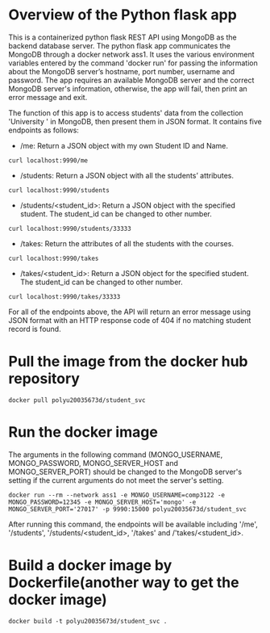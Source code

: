 # Overview of the Python flask app
This is a containerized python flask REST API using MongoDB as the backend database server. The python flask app communicates the MongoDB through a docker network ass1. It uses the various environment variables entered by the command 'docker run'  for passing the information about the MongoDB server’s hostname, port number, username and password. The app requires an available MongoDB server and the correct MongoDB server's information, otherwise, the app will fail, then print an error message and exit.  

The function of this app is to access students' data from the collection 'University ' in MongoDB, then present them in JSON format. It contains five endpoints as follows:

* /me: Return a JSON object with my own Student ID and Name.
```
curl localhost:9990/me
```

* /students: Return a JSON object with all the students’ attributes.
```
curl localhost:9990/students
```

* /students/<student_id>: Return a JSON object with the specified student. The student_id can be changed to other number.
```
curl localhost:9990/students/33333
```

* /takes: Return the attributes of all the students with the courses.
```
curl localhost:9990/takes
```

* /takes/<student_id>: Return a JSON object for the specified student. The student_id can be changed to other number.
```
curl localhost:9990/takes/33333
```

For all of the endpoints above, the API will return an error message using JSON format with an HTTP response code of 404 if no matching student record is found.

# Pull the image from the docker hub repository
```
docker pull polyu20035673d/student_svc
```

# Run the docker image
The arguments in the following command (MONGO_USERNAME, MONGO_PASSWORD, MONGO_SERVER_HOST and MONGO_SERVER_PORT) should be changed to the MongoDB server's setting if the current arguments do not meet the server's setting.
```
docker run --rm --network ass1 -e MONGO_USERNAME=comp3122 -e MONGO_PASSWORD=12345 -e MONGO_SERVER_HOST='mongo' -e MONGO_SERVER_PORT='27017' -p 9990:15000 polyu20035673d/student_svc
```
After running this command, the endpoints will be available including '/me', '/students', '/students/<student_id>, '/takes' and /'takes/<student_id>.

# Build a docker image by Dockerfile(another way to get the docker image)
```
docker build -t polyu20035673d/student_svc .
```